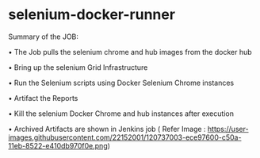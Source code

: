 # selenium-docker-runner

Summary of the JOB:

•	The Job pulls the selenium chrome and hub images from the docker hub

•	Bring up the selenium Grid Infrastructure

•	Run the Selenium scripts using Docker Selenium Chrome instances

•	Artifact the Reports

•	Kill the selenium Docker Chrome and hub instances after execution

•	Archived Artifacts are shown in Jenkins job ( Refer Image : https://user-images.githubusercontent.com/22152001/120737003-ece97600-c50a-11eb-8522-e410db970f0e.png)
